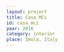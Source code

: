 ```yaml
---
layout: project
title: Casa MCi
id: casa_mci
year: 2016
category: interior
place: Imola, Italy
---
```

